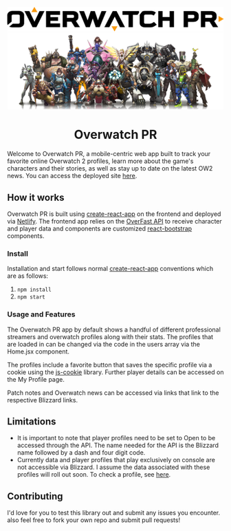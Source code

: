 
![Overwatch PR logo](https://github.com/KCrandall6/Overwatch-profiles/blob/main/src/figures/OverwatchPR.png)
![Overwatch team](https://github.com/KCrandall6/Overwatch-profiles/blob/main/src/figures/overwatchteam.png)

<h1 align="center">Overwatch PR</h1>

Welcome to Overwatch PR, a mobile-centric web app built to track your favorite online Overwatch 2 profiles, learn more about the game's characters and their stories, as well as stay up to date on the latest OW2 news. You can access the deployed site [here](https://overwatchpr.netlify.app/).

## How it works
Overwatch PR is built using [create-react-app](https://create-react-app.dev/) on the frontend and deployed via [Netlify](https://www.netlify.com/). The frontend app relies on the [OverFast API](https://overfast-api.tekrop.fr/) to receive character and player data and components are customized [react-bootstrap](https://react-bootstrap.netlify.app/) components.

### Install
Installation and start follows normal [create-react-app](https://create-react-app.dev/) conventions which are as follows:
1. ``npm install``
2. ``npm start``

### Usage and Features
The Overwatch PR app by default shows a handful of different professional streamers and overwatch profiles along with their stats. The profiles that are loaded in can be changed via the code in the users array via the Home.jsx component.

The profiles include a favorite button that saves the specific profile via a cookie using the [js-cookie](https://github.com/js-cookie/js-cookie) library. Further player details can be accessed on the My Profile page.

Patch notes and Overwatch news can be accessed via links that link to the respective Blizzard links.

## Limitations
* It is important to note that player profiles need to be set to Open to be accessed through the API. The name needed for the API is the Blizzard name followed by a dash and four digit code.
* Currently data and player profiles that play exclusively on console are not accessible via Blizzard. I assume the data associated with these profiles will roll out soon. To check a profile, see [here](https://overwatch.blizzard.com/en-us/search/).

## Contributing
I'd love for you to test this library out and submit any issues you encounter. also feel free to fork your own repo and submit pull requests!